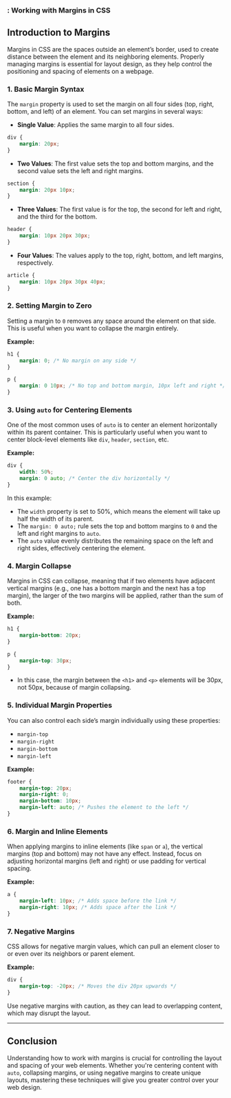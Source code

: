 ### : Working with Margins in CSS


## Introduction to Margins

Margins in CSS are the spaces outside an element’s border, used to create distance between the element and its neighboring elements. Properly managing margins is essential for layout design, as they help control the positioning and spacing of elements on a webpage.

### 1. **Basic Margin Syntax**

The `margin` property is used to set the margin on all four sides (top, right, bottom, and left) of an element. You can set margins in several ways:

- **Single Value**: Applies the same margin to all four sides.

```css
div {
    margin: 20px;
}
```

- **Two Values**: The first value sets the top and bottom margins, and the second value sets the left and right margins.

```css
section {
    margin: 20px 10px;
}
```

- **Three Values**: The first value is for the top, the second for left and right, and the third for the bottom.

```css
header {
    margin: 10px 20px 30px;
}
```

- **Four Values**: The values apply to the top, right, bottom, and left margins, respectively.

```css
article {
    margin: 10px 20px 30px 40px;
}
```

### 2. **Setting Margin to Zero**

Setting a margin to `0` removes any space around the element on that side. This is useful when you want to collapse the margin entirely.

**Example:**

```css
h1 {
    margin: 0; /* No margin on any side */
}

p {
    margin: 0 10px; /* No top and bottom margin, 10px left and right */
}
```

### 3. **Using `auto` for Centering Elements**

One of the most common uses of `auto` is to center an element horizontally within its parent container. This is particularly useful when you want to center block-level elements like `div`, `header`, `section`, etc.

**Example:**

```css
div {
    width: 50%;
    margin: 0 auto; /* Center the div horizontally */
}
```

In this example:
- The `width` property is set to 50%, which means the element will take up half the width of its parent.
- The `margin: 0 auto;` rule sets the top and bottom margins to `0` and the left and right margins to `auto`.
- The `auto` value evenly distributes the remaining space on the left and right sides, effectively centering the element.

### 4. **Margin Collapse**

Margins in CSS can collapse, meaning that if two elements have adjacent vertical margins (e.g., one has a bottom margin and the next has a top margin), the larger of the two margins will be applied, rather than the sum of both.

**Example:**

```css
h1 {
    margin-bottom: 20px;
}

p {
    margin-top: 30px;
}
```

- In this case, the margin between the `<h1>` and `<p>` elements will be 30px, not 50px, because of margin collapsing.

### 5. **Individual Margin Properties**

You can also control each side’s margin individually using these properties:

- `margin-top`
- `margin-right`
- `margin-bottom`
- `margin-left`

**Example:**

```css
footer {
    margin-top: 20px;
    margin-right: 0;
    margin-bottom: 10px;
    margin-left: auto; /* Pushes the element to the left */
}
```

### 6. **Margin and Inline Elements**

When applying margins to inline elements (like `span` or `a`), the vertical margins (top and bottom) may not have any effect. Instead, focus on adjusting horizontal margins (left and right) or use padding for vertical spacing.

**Example:**

```css
a {
    margin-left: 10px; /* Adds space before the link */
    margin-right: 10px; /* Adds space after the link */
}
```

### 7. **Negative Margins**

CSS allows for negative margin values, which can pull an element closer to or even over its neighbors or parent element.

**Example:**

```css
div {
    margin-top: -20px; /* Moves the div 20px upwards */
}
```

Use negative margins with caution, as they can lead to overlapping content, which may disrupt the layout.

---

## Conclusion

Understanding how to work with margins is crucial for controlling the layout and spacing of your web elements. Whether you're centering content with `auto`, collapsing margins, or using negative margins to create unique layouts, mastering these techniques will give you greater control over your web design.
